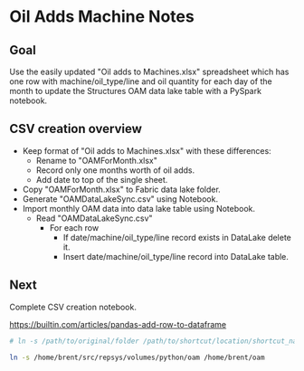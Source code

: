 # Oil Adds Machine Notes

## Goal

Use the easily updated "Oil adds to Machines.xlsx" spreadsheet which has one row with machine/oil_type/line and oil quantity for each day of the month to update the Structures OAM data lake table with a PySpark notebook.

## CSV creation overview

- Keep format of "Oil adds to Machines.xlsx" with these differences:
  - Rename to "OAMForMonth.xlsx"
  - Record only one months worth of oil adds.
  - Add date to top of the single sheet.
- Copy "OAMForMonth.xlsx" to Fabric data lake folder.
- Generate "OAMDataLakeSync.csv" using Notebook.
- Import monthly OAM data into data lake table using Notebook.
  - Read "OAMDataLakeSync.csv"
    - For each row
      - If date/machine/oil_type/line record exists in DataLake delete it.
      - Insert date/machine/oil_type/line record into DataLake table.

## Next

Complete CSV creation notebook.

<https://builtin.com/articles/pandas-add-row-to-dataframe>

```bash
# ln -s /path/to/original/folder /path/to/shortcut/location/shortcut_name

ln -s /home/brent/src/repsys/volumes/python/oam /home/brent/oam
```
